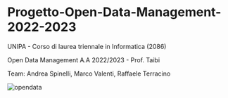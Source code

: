 # Progetto-Open-Data-Management-2022-2023

UNIPA - Corso di laurea triennale in Informatica (2086)

Open Data Management A.A 2022/2023 - Prof. Taibi

Team: Andrea Spinelli, Marco Valenti, Raffaele Terracino

![opendata](https://github.com/weiss25r/Progetto-Open-Data-2023/assets/78497325/89072ea2-0659-449e-969e-532882bf7fef)
